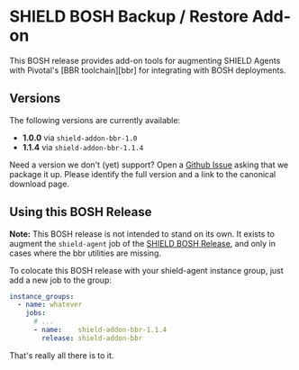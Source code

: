# SHIELD BOSH Backup / Restore Add-on

This BOSH release provides add-on tools for augmenting SHIELD
Agents with Pivotal's [BBR toolchain][bbr] for integrating with
BOSH deployments.

## Versions

The following versions are currently available:

 - **1.0.0** via `shield-addon-bbr-1.0`
 - **1.1.4** via `shield-addon-bbr-1.1.4`

Need a version we don't (yet) support?  Open a [Github Issue][bug]
asking that we package it up.  Please identify the full version
and a link to the canonical download page.

## Using this BOSH Release

**Note:** This BOSH release is not intended to stand on its own.
It exists to augment the `shield-agent` job of the [SHIELD BOSH
Release][1], and only in cases where the bbr utilities are
missing.

To colocate this BOSH release with your shield-agent instance
group, just add a new job to the group:

```yaml
instance_groups:
  - name: whatever
    jobs:
      # ...
      - name:    shield-addon-bbr-1.1.4
        release: shield-addon-bbr
```

That's really all there is to it.

[bug]: https://github.com/shieldproject/shield-addon-bbr-boshrelease/issues
[1]:   https://github.com/starkandwayne/shield-boshrelease
